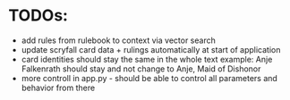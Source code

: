 # TODOs: 
- add rules from rulebook to context via vector search 
- update scryfall card data + rulings automatically at start of application
- card identities should stay the same in the whole text example: Anje Falkenrath should stay and not change to Anje, Maid of Dishonor
- more controll in app.py - should be able to control all parameters and behavior from there